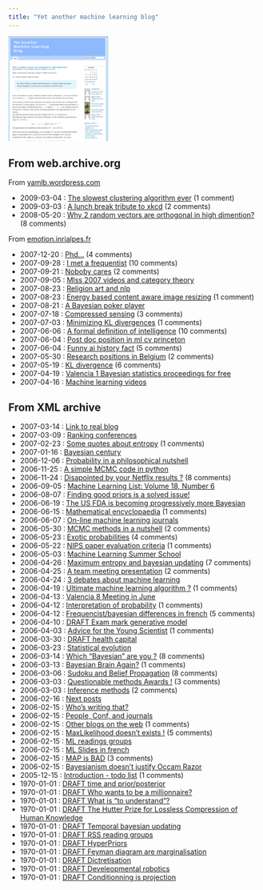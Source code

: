 ```yaml
---
title: "Yet another machine learning blog"
---
```


<img src="./yamlb_look_and_feel.png" alt="Blog screenshot" width="200"/>

## From web.archive.org

From [yamlb.wordpress.com](https://web.archive.org/web/20100903054210/http://yamlb.wordpress.com/)

- 2009-03-04 : [The slowest clustering algorithm ever](./from_wayback/wordpress/The-slowest-clustering-algorithm-ever.md) (1 comment)
- 2009-03-03 : [A lunch break tribute to xkcd](./from_wayback/wordpress/A-lunch-break-tribute-to-xkcd.md) (2 comments)
- 2008-05-20 : [Why 2 random vectors are orthogonal in high dimention?](./from_wayback/wordpress/why-2-random-vectors-are-orthogonal-in-high-dimention.md) (8 comments)

From [emotion.inrialpes.fr](https://web.archive.org/web/20080409023549/http://emotion.inrialpes.fr/~dangauthier/blog/)

- 2007-12-20 : [Phd...](./from_wayback/inrialpes/PhD.md)  (4 comments)
- 2007-09-28 : [I met a frequentist](./I_met_a_frequentist.md) (10 comments)
- 2007-09-21 : [Noboby cares](./from_wayback/inrialpes/Noboby-cares.md) (2 comments)
- 2007-09-05 : [Mlss 2007 videos and category theory](./from_wayback/inrialpes/MLSS-2007-Videos-and-Category-theory.md) 
- 2007-08-23 : [Religion art and nlp](./from_wayback/inrialpes/Religion-art-and-NLP.md) 
- 2007-08-23 : [Energy based content aware image resizing](./from_wayback/inrialpes/Energy-based-Content-Aware-Image-resizing.md) (1 comment)
- 2007-08-21 : [A Bayesian poker player](./from_wayback/inrialpes/a-bayesian-poker-player.md) 
- 2007-07-18 : [Compressed sensing](./from_wayback/inrialpes/compressedsensing.md) (3 comments)
- 2007-07-03 : [Minimizing KL divergences](./from_wayback/inrialpes/Minimizing-KL-divergences.md) (1 comments)
- 2007-06-06 : [A formal definition of intelligence](./from_wayback/inrialpes/A-Formal-definition-of-intelligence.md) (10 comments)
- 2007-06-04 : [Post doc position in ml cv princeton](./from_wayback/inrialpes/Post-doc-position-in-ML-CV--Princeton.md) 
- 2007-06-04 : [Funny ai history fact](./from_wayback/inrialpes/Funny-AI-history-fact.md) (5 comments)
- 2007-05-30 : [Research positions in Belgium](./from_wayback/inrialpes/Research-positions-in-Belgium.md) (2 comments)
- 2007-05-19 : [KL divergence](./from_wayback/inrialpes/KL-divergence.md) (6 comments)
- 2007-04-19 : [Valencia 1 Bayesian statistics proceedings for free](./from_wayback/inrialpes/Valencia-1-Bayesian-Statistics-proceedings-for-free.md)
- 2007-04-16 : [Machine learning videos](./from_wayback/inrialpes/Machine-learning-videos.md) 

## From XML archive

- 2007-03-14 : [Link to real blog](./from_xml/extracted/link-to-real-blog.md)
- 2007-03-09 : [Ranking conferences](./from_xml/extracted/ranking-conferences.md)
- 2007-02-23 : [Some quotes about entropy](./from_xml/extracted/some-quotes-about-entropy.md) (1 comments)
- 2007-01-16 : [Bayesian century](./from_xml/extracted/bayesian-century.md)
- 2006-12-06 : [Probability in a philosophical nutshell](./from_xml/extracted/probability-in-a-philosophical-nutshell.md)
- 2006-11-25 : [A simple MCMC code in python](./from_xml/extracted/a-simple-mcmc-code-in-python.md)
- 2006-11-24 : [Disapointed by your Netflix results ?](./from_xml/extracted/disapointed-by-your-netflix-results.md) (8 comments)
- 2006-09-05 : [Machine Learning List: Volume 18, Number 6](./from_xml/extracted/machine-learning-list-volume-18-number-6.md)
- 2006-08-07 : [Finding good priors is a solved issue!](./from_xml/extracted/finding-good-priors-is-a-sloved-issue.md)
- 2006-06-19 : [The US FDA is becoming progressively more Bayesian](./from_xml/extracted/the-us-fda-is-becoming-progressively-more-bayesian.md)
- 2006-06-15 : [Mathematical encyclopaedia](./from_xml/extracted/mathematical-encyclopaedia.md) (1 comments)
- 2006-06-07 : [On-line machine learning journals](./from_xml/extracted/on-line-machine-learning-journals.md)
- 2006-05-30 : [MCMC methods in a nutshell](./from_xml/extracted/mcmc-methods-in-a-nutshell.md) (2 comments)
- 2006-05-23 : [Exotic probabilities](./from_xml/extracted/exotic-probabilities.md) (4 comments)
- 2006-05-22 : [NIPS paper evaluation criteria](./from_xml/extracted/nips-paper-evaluation-criteria.md) (1 comments)
- 2006-05-03 : [Machine Learning Summer School](./from_xml/extracted/machine-learning-summer-school.md)
- 2006-04-26 : [Maximum entropy and bayesian updating](./from_xml/extracted/maximum-entropy-and-bayesian-updating.md) (7 comments)
- 2006-04-25 : [A team meeting presentation](./from_xml/extracted/a-team-meeting-presentation.md) (2 comments)
- 2006-04-24 : [3 debates about machine learning](./from_xml/extracted/3-debates-about-machine-learning.md)
- 2006-04-19 : [Ultimate machine learning algorithm ?](./from_xml/extracted/ultimate-machine-learning-algorithm.md) (1 comments)
- 2006-04-13 : [Valencia 8 Meeting in June](./from_xml/extracted/valencia-8-meeting-in-june.md)
- 2006-04-12 : [Interpretation of probability](./from_xml/extracted/interpretation-of-probability.md) (1 comments)
- 2006-04-12 : [Frequencist/bayesian differences in french](./from_xml/extracted/frequencist-bayesian-differences-in-french.md) (5 comments)
- 2006-04-10 : [DRAFT Exam mark generative model](./from_xml/extracted/exam-mark-generative-model.md)
- 2006-04-03 : [Advice for the Young Scientist](./from_xml/extracted/advice-for-the-young-scientist.md) (1 comments)
- 2006-03-30 : [DRAFT health capital](./from_xml/extracted/health-capital.md)
- 2006-03-23 : [Statistical evolution](./from_xml/extracted/statistical-evolution.md)
- 2006-03-14 : [Which “Bayesian” are you ?](./from_xml/extracted/which-bayesian-are-you.md) (8 comments)
- 2006-03-13 : [Bayesian Brain Again?](./from_xml/extracted/bayesian-brain-again.md) (1 comments)
- 2006-03-06 : [Sudoku and Belief Propagation](./from_xml/extracted/sudoku-and-belief-propagation.md) (8 comments)
- 2006-03-03 : [Questionable methods Awards !](./from_xml/extracted/questionable-methods-awards.md) (3 comments)
- 2006-03-03 : [Inference methods](./from_xml/extracted/inference-methods.md) (2 comments)
- 2006-02-16 : [Next posts](./from_xml/extracted/next-posts.md)
- 2006-02-15 : [Who’s writing that?](./from_xml/extracted/who-s-writing-that.md)
- 2006-02-15 : [People, Conf, and journals](./from_xml/extracted/people-conf-and-journals.md)
- 2006-02-15 : [Other blogs on the web](./from_xml/extracted/other-blogs-on-the-web.md) (1 comments)
- 2006-02-15 : [MaxLikelihood doesn’t exists !](./from_xml/extracted/maxlikelihood-doesn-t-exists.md) (5 comments)
- 2006-02-15 : [ML readings groups](./from_xml/extracted/ml-readings-groups.md)
- 2006-02-15 : [ML Slides in french](./from_xml/extracted/ml-slides-in-french.md)
- 2006-02-15 : [MAP is BAD](./from_xml/extracted/map-is-bad.md) (3 comments)
- 2006-02-15 : [Bayesianism doesn’t justify Occam Razor](./from_xml/extracted/bayesianism-doesn-t-justify-occam-razor.md)
- 2005-12-15 : [Introduction - todo list](./from_xml/extracted/introduction---todo-list.md) (1 comments)
- 1970-01-01 : [DRAFT time and prior/posterior](./from_xml/extracted/time-and-prior-posterior.md)
- 1970-01-01 : [DRAFT Who wants to be a millionnaire?](./from_xml/extracted/who-wants-to-be-a-millionnaire.md)
- 1970-01-01 : [DRAFT What is “to understand”?](./from_xml/extracted/what-is-to-understand.md)
- 1970-01-01 : [DRAFT The Hutter Prize for Lossless Compression of Human Knowledge](./from_xml/extracted/the-hutter-prize-for-lossless-compression-of-human-knowledge.md)
- 1970-01-01 : [DRAFT Temporal bayesian updating](./from_xml/extracted/temporal-bayesian-updating.md)
- 1970-01-01 : [DRAFT RSS reading groups](./from_xml/extracted/rss-reading-groups.md)
- 1970-01-01 : [DRAFT HyperPriors](./from_xml/extracted/hyperpriors.md)
- 1970-01-01 : [DRAFT Feyman diagram are marginalisation](./from_xml/extracted/feyman-diagram-are-marginalisation.md)
- 1970-01-01 : [DRAFT Dictretisation](./from_xml/extracted/dictretisation.md)
- 1970-01-01 : [DRAFT Develeopmental robotics](./from_xml/extracted/develeopmental-robotics.md)
- 1970-01-01 : [DRAFT Conditionning is projection](./from_xml/extracted/conditionning-is-projection.md)
